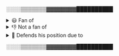 ░░░░▒▒▒▒▒▒▒▓▓▓▓▓▓▓▓██████████
<details><summary>😃 Fan of</summary>
  <ul>
    <li>C</li>
    <li>Imperative/procedural and functional programing paradigms (structs are still OOP behaviour, imo 🤷‍♂️)</li>
    <li>Making everything from scratch</li>
    <li>The console, the best debugger</li>
    <li>The more control you have the better AKA knowing exactly what is going on</li>
  </ul>
</details>

<details><summary>👎 Not a fan of</summary>
  <ul>
    <li>OOP</li>
    <li>Any slow interpreted language</li>
    <li>Having a program 95% libraries, 5% own code</li>
    <li>Having to download the nineth library just to get a trivial task done</li>
    <li>Nearly having to "recode the entire OS" just to get the fifteenth library working, or to travel through half internet just to fix an error in a single library</li>
    <li>Getting a project filled with unnecesary files while using an SDK, API or Framework </li>
  </ul>
</details>

<details><summary>🤘 Defends his position due to</summary>
  <ul>
    <li>Witnessing how arguably optimized programs annihilated his toaster</li>
    <li>Being tired of using pirate programs</li>
    <li>Wishing to have a program that fulfills his needs, or improves the workflow</li>
    <li>Getting tired of some people pretending that every person in the world has a similar pc to theirs</li>
  </ul>
</details>

░░░░▒▒▒▒▒▒▒▓▓▓▓▓▓▓▓██████████
